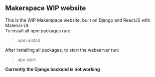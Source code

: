 ## Makerspace WIP website

This is the WIP Makerspace website, built on Django and ReactJS with Material-UI.   
To install all npm packages run:
> npm install

After installing all packages, to start the webserver run:
> npx start
   
**Currently the Django backend is not working**